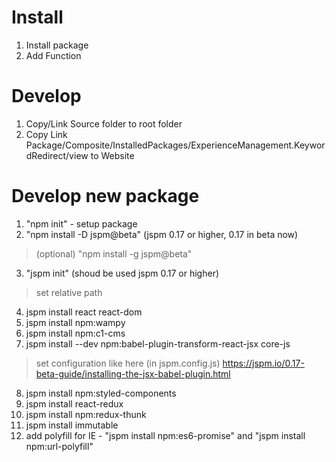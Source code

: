 ﻿# Install
1. Install package
2. Add Function 


# Develop
1. Copy/Link Source folder to root folder
2. Copy Link Package/Composite/InstalledPackages/ExperienceManagement.KeywordRedirect/view to Website


# Develop new package
1. "npm init"  - setup package
2. "npm install -D jspm@beta" (jspm 0.17 or higher, 0.17 in beta now)
> (optional) "npm install -g jspm@beta"
3. "jspm init" (shoud be used jspm 0.17 or higher)
>set relative path
4. jspm install react react-dom
5. jspm install npm:wampy
6. jspm install npm:c1-cms
7. jspm install --dev npm:babel-plugin-transform-react-jsx core-js
>  set configuration like here (in jspm.config.js) 
> https://jspm.io/0.17-beta-guide/installing-the-jsx-babel-plugin.html
8. jspm install npm:styled-components
9. jspm install react-redux
10. jspm install npm:redux-thunk
11. jspm install immutable
12. add polyfill for IE - "jspm install npm:es6-promise" and "jspm install npm:url-polyfill"



